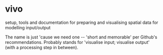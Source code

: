 vivo
====

setup, tools and documentation for preparing and visualising spatial data for modelling input/output

The name is just 'cause we need one -- 'short and memorable' per Github's recommendations. Probably stands for 'visualise input; visualise output' (with a processing step in between).

